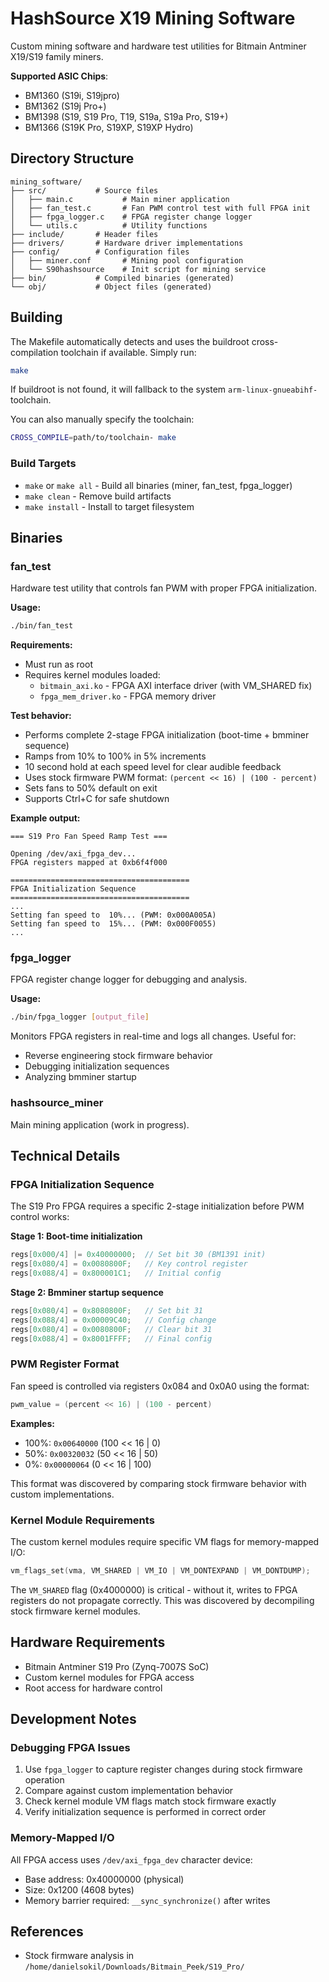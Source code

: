 # HashSource X19 Mining Software

Custom mining software and hardware test utilities for Bitmain Antminer X19/S19 family miners.

**Supported ASIC Chips**:

- BM1360 (S19i, S19jpro)
- BM1362 (S19j Pro+)
- BM1398 (S19, S19 Pro, T19, S19a, S19a Pro, S19+)
- BM1366 (S19K Pro, S19XP, S19XP Hydro)

## Directory Structure

```
mining_software/
├── src/           # Source files
│   ├── main.c           # Main miner application
│   ├── fan_test.c       # Fan PWM control test with full FPGA init
│   ├── fpga_logger.c    # FPGA register change logger
│   └── utils.c          # Utility functions
├── include/       # Header files
├── drivers/       # Hardware driver implementations
├── config/        # Configuration files
│   ├── miner.conf       # Mining pool configuration
│   └── S90hashsource    # Init script for mining service
├── bin/           # Compiled binaries (generated)
└── obj/           # Object files (generated)
```

## Building

The Makefile automatically detects and uses the buildroot cross-compilation toolchain if available. Simply run:

```bash
make
```

If buildroot is not found, it will fallback to the system `arm-linux-gnueabihf-` toolchain.

You can also manually specify the toolchain:

```bash
CROSS_COMPILE=path/to/toolchain- make
```

### Build Targets

- `make` or `make all` - Build all binaries (miner, fan_test, fpga_logger)
- `make clean` - Remove build artifacts
- `make install` - Install to target filesystem

## Binaries

### fan_test

Hardware test utility that controls fan PWM with proper FPGA initialization.

**Usage:**

```bash
./bin/fan_test
```

**Requirements:**

- Must run as root
- Requires kernel modules loaded:
  - `bitmain_axi.ko` - FPGA AXI interface driver (with VM_SHARED fix)
  - `fpga_mem_driver.ko` - FPGA memory driver

**Test behavior:**

- Performs complete 2-stage FPGA initialization (boot-time + bmminer sequence)
- Ramps from 10% to 100% in 5% increments
- 10 second hold at each speed level for clear audible feedback
- Uses stock firmware PWM format: `(percent << 16) | (100 - percent)`
- Sets fans to 50% default on exit
- Supports Ctrl+C for safe shutdown

**Example output:**

```
=== S19 Pro Fan Speed Ramp Test ===

Opening /dev/axi_fpga_dev...
FPGA registers mapped at 0xb6f4f000

========================================
FPGA Initialization Sequence
========================================
...
Setting fan speed to  10%... (PWM: 0x000A005A)
Setting fan speed to  15%... (PWM: 0x000F0055)
...
```

### fpga_logger

FPGA register change logger for debugging and analysis.

**Usage:**

```bash
./bin/fpga_logger [output_file]
```

Monitors FPGA registers in real-time and logs all changes. Useful for:

- Reverse engineering stock firmware behavior
- Debugging initialization sequences
- Analyzing bmminer startup

### hashsource_miner

Main mining application (work in progress).

## Technical Details

### FPGA Initialization Sequence

The S19 Pro FPGA requires a specific 2-stage initialization before PWM control works:

**Stage 1: Boot-time initialization**

```c
regs[0x000/4] |= 0x40000000;  // Set bit 30 (BM1391 init)
regs[0x080/4] = 0x0080800F;   // Key control register
regs[0x088/4] = 0x800001C1;   // Initial config
```

**Stage 2: Bmminer startup sequence**

```c
regs[0x080/4] = 0x8080800F;   // Set bit 31
regs[0x088/4] = 0x00009C40;   // Config change
regs[0x080/4] = 0x0080800F;   // Clear bit 31
regs[0x088/4] = 0x8001FFFF;   // Final config
```

### PWM Register Format

Fan speed is controlled via registers 0x084 and 0x0A0 using the format:

```c
pwm_value = (percent << 16) | (100 - percent)
```

**Examples:**

- 100%: `0x00640000` (100 << 16 | 0)
- 50%: `0x00320032` (50 << 16 | 50)
- 0%: `0x00000064` (0 << 16 | 100)

This format was discovered by comparing stock firmware behavior with custom implementations.

### Kernel Module Requirements

The custom kernel modules require specific VM flags for memory-mapped I/O:

```c
vm_flags_set(vma, VM_SHARED | VM_IO | VM_DONTEXPAND | VM_DONTDUMP);
```

The `VM_SHARED` flag (0x4000000) is critical - without it, writes to FPGA registers do not propagate correctly. This was discovered by decompiling stock firmware kernel modules.

## Hardware Requirements

- Bitmain Antminer S19 Pro (Zynq-7007S SoC)
- Custom kernel modules for FPGA access
- Root access for hardware control

## Development Notes

### Debugging FPGA Issues

1. Use `fpga_logger` to capture register changes during stock firmware operation
2. Compare against custom implementation behavior
3. Check kernel module VM flags match stock firmware exactly
4. Verify initialization sequence is performed in correct order

### Memory-Mapped I/O

All FPGA access uses `/dev/axi_fpga_dev` character device:

- Base address: 0x40000000 (physical)
- Size: 0x1200 (4608 bytes)
- Memory barrier required: `__sync_synchronize()` after writes

## References

- Stock firmware analysis in `/home/danielsokil/Downloads/Bitmain_Peek/S19_Pro/`
